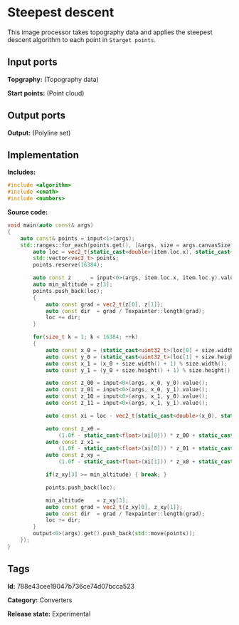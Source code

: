 # Steepest descent

This image processor takes topography data and applies the steepest descent algorithm to each point in `Starget points`.

## Input ports

__Topgraphy:__ (Topography data)

__Start points:__ (Point cloud)

## Output ports

__Output:__ (Polyline set)

## Implementation

__Includes:__

```c++
#include <algorithm>
#include <cmath>
#include <numbers>
```

__Source code:__

```c++
void main(auto const& args)
{
	auto const& points = input<1>(args);
	std::ranges::for_each(points.get(), [&args, size = args.canvasSize()](auto const& item) {
		auto loc = vec2_t{static_cast<double>(item.loc.x), static_cast<double>(item.loc.y)};
		std::vector<vec2_t> points;
		points.reserve(16384);

		auto const z      = input<0>(args, item.loc.x, item.loc.y).value();
		auto min_altitude = z[3];
		points.push_back(loc);
		{
			auto const grad = vec2_t{z[0], z[1]};
			auto const dir  = grad / Texpainter::length(grad);
			loc += dir;
		}

		for(size_t k = 1; k < 16384; ++k)
		{
			auto const x_0 = (static_cast<uint32_t>(loc[0] + size.width())) % size.width();
			auto const y_0 = (static_cast<uint32_t>(loc[1] + size.height())) % size.height();
			auto const x_1 = (x_0 + size.width() + 1) % size.width();
			auto const y_1 = (y_0 + size.height() + 1) % size.height();

			auto const z_00 = input<0>(args, x_0, y_0).value();
			auto const z_01 = input<0>(args, x_0, y_1).value();
			auto const z_10 = input<0>(args, x_1, y_0).value();
			auto const z_11 = input<0>(args, x_1, y_1).value();

			auto const xi = loc - vec2_t{static_cast<double>(x_0), static_cast<double>(y_0)};

			auto const z_x0 =
			    (1.0f - static_cast<float>(xi[0])) * z_00 + static_cast<float>(xi[0]) * z_10;
			auto const z_x1 =
			    (1.0f - static_cast<float>(xi[0])) * z_01 + static_cast<float>(xi[0]) * z_11;
			auto const z_xy =
			    (1.0f - static_cast<float>(xi[1])) * z_x0 + static_cast<float>(xi[1]) * z_x1;

			if(z_xy[3] >= min_altitude) { break; }

			points.push_back(loc);

			min_altitude    = z_xy[3];
			auto const grad = vec2_t{z_xy[0], z_xy[1]};
			auto const dir  = grad / Texpainter::length(grad);
			loc += dir;
		}
		output<0>(args).get().push_back(std::move(points));
	});
}
```

## Tags

__Id:__ 788e43cee19047b736ce74d07bcca523

__Category:__ Converters

__Release state:__ Experimental